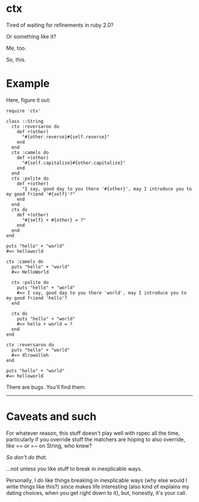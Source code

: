 ctx
===

Tired of waiting for refinements in ruby 2.0?

Or something like it?

Me, too.

So, this.

Example
===

Here, figure it out:

    require 'ctx'

    class ::String
      ctx :reversaroo do
        def +(other)
          "#{other.reverse}#{self.reverse}"
        end
      end
      ctx :camels do
        def +(other)
          "#{self.capitalize}#{other.capitalize}"
        end
      end
      ctx :polite do
        def +(other)
          "I say, good day to you there '#{other}', may I introduce you to my good friend '#{self}'?"
        end
      end
      ctx do
        def +(other)
          "#{self} + #{other} = ?"
        end
      end
    end

    puts "hello" + "world"
    #=> helloworld

    ctx :camels do
      puts "hello" + "world"
      #=> HelloWorld

      ctx :polite do
        puts "hello" + "world"
        #=> I say, good day to you there 'world', may I introduce you to my good friend 'hello'?
      end

      ctx do
        puts "hello" + "world"
        #=> hello + world = ?
      end
    end

    ctx :reversaroo do
      puts "hello" + "world"
      #=> dlrowolleh
    end

    puts "hello" + "world"
    #=> helloworld


There are bugs.  You'll find them.

---

Caveats and such
===

For whatever reason, this stuff doesn't play well with rspec all the time,
particularly if you override stuff the matchers are hoping to also override,
like == or =~ on String, who knew?

*So don't do that.*

...not unless you like stuff to break in inexplicable ways.

Personally, I *do* like things breaking in inexplicable ways (why else would I write things like this?)
since makes life interesting (also kind of explains my dating choices, when you get right down to it),
but, honestly, it's your call.

